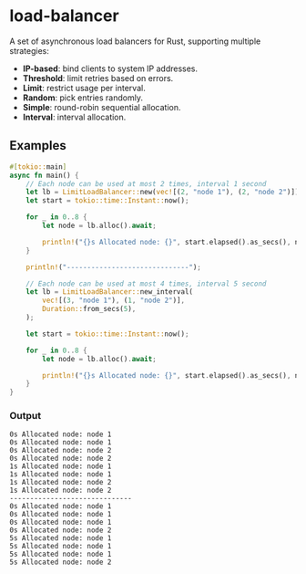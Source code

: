 # load-balancer

A set of asynchronous load balancers for Rust, supporting multiple strategies:

- **IP-based**: bind clients to system IP addresses.
- **Threshold**: limit retries based on errors.
- **Limit**: restrict usage per interval.
- **Random**: pick entries randomly.
- **Simple**: round-robin sequential allocation.
- **Interval**: interval allocation.

## Examples

```rust
#[tokio::main]
async fn main() {
    // Each node can be used at most 2 times, interval 1 second
    let lb = LimitLoadBalancer::new(vec![(2, "node 1"), (2, "node 2")]);
    let start = tokio::time::Instant::now();

    for _ in 0..8 {
        let node = lb.alloc().await;

        println!("{}s Allocated node: {}", start.elapsed().as_secs(), node);
    }

    println!("------------------------------");

    // Each node can be used at most 4 times, interval 5 second
    let lb = LimitLoadBalancer::new_interval(
        vec![(3, "node 1"), (1, "node 2")],
        Duration::from_secs(5),
    );

    let start = tokio::time::Instant::now();

    for _ in 0..8 {
        let node = lb.alloc().await;

        println!("{}s Allocated node: {}", start.elapsed().as_secs(), node);
    }
}
```

### Output

```
0s Allocated node: node 1
0s Allocated node: node 1
0s Allocated node: node 2
0s Allocated node: node 2
1s Allocated node: node 1
1s Allocated node: node 1     
1s Allocated node: node 2     
1s Allocated node: node 2     
------------------------------
0s Allocated node: node 1     
0s Allocated node: node 1     
0s Allocated node: node 1     
0s Allocated node: node 2     
5s Allocated node: node 1
5s Allocated node: node 1
5s Allocated node: node 1
5s Allocated node: node 2
```